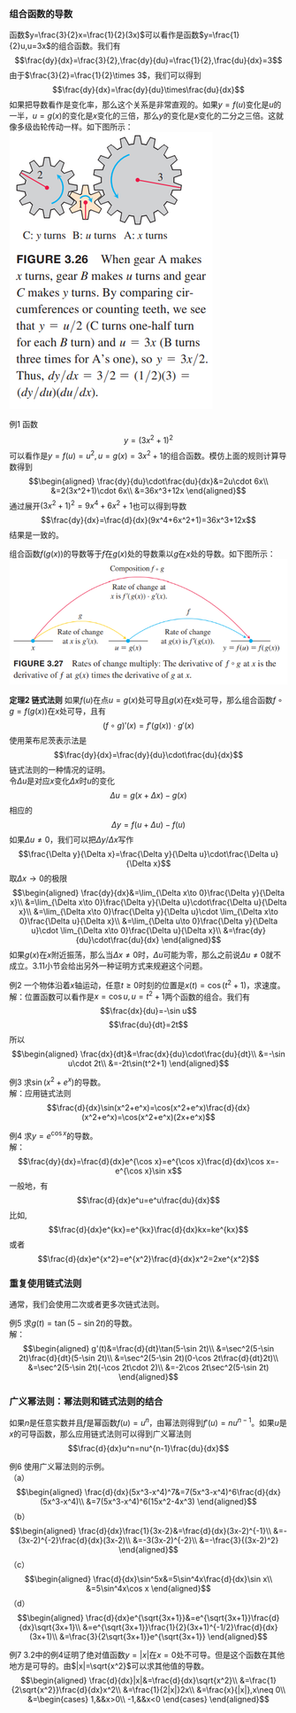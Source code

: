 ### 组合函数的导数
函数$y=\frac{3}{2}x=\frac{1}{2}(3x)$可以看作是函数$y=\frac{1}{2}u,u=3x$的组合函数。我们有
$$\frac{dy}{dx}=\frac{3}{2},\frac{dy}{du}=\frac{1}{2},\frac{du}{dx}=3$$
由于$\frac{3}{2}=\frac{1}{2}\times 3$，我们可以得到
$$\frac{dy}{dx}=\frac{dy}{du}\times\frac{du}{dx}$$
如果把导数看作是变化率，那么这个关系是非常直观的。如果$y=f(u)$变化是$u$的一半，$u=g(x)$的变化是$x$变化的三倍，那么$y$的变化是$x$变化的二分之三倍。这就像多级齿轮传动一样。如下图所示：  
![](060.010.png)

例1 函数
$$y=(3x^2+1)^2$$
可以看作是$y=f(u)=u^2,u=g(x)=3x^2+1$的组合函数。模仿上面的规则计算导数得到
$$\begin{aligned}
\frac{dy}{du}\cdot\frac{du}{dx}&=2u\cdot 6x\\
&=2(3x^2+1)\cdot 6x\\
&=36x^3+12x
\end{aligned}$$
通过展开$(3x^2+1)^2=9x^4+6x^2+1$也可以得到导数
$$\frac{dy}{dx}=\frac{d}{dx}(9x^4+6x^2+1)=36x^3+12x$$
结果是一致的。

组合函数$f(g(x))$的导数等于$f$在$g(x)$处的导数乘以$g$在$x$处的导数。如下图所示：  
![](060.020.png)

**定理2 链式法则** 如果$f(u)$在点$u=g(x)$处可导且$g(x)$在$x$处可导，那么组合函数$f\circ g=f(g(x))$在$x$处可导，且有
$$(f\circ g)'(x)=f'(g(x))\cdot g'(x)$$
使用莱布尼茨表示法是
$$\frac{dy}{dx}=\frac{dy}{du}\cdot\frac{du}{dx}$$
链式法则的一种情况的证明。  
令$\Delta u$是对应$x$变化$\Delta x$时$u$的变化
$$\Delta u=g(x+\Delta x)-g(x)$$
相应的
$$\Delta y=f(u+\Delta u)-f(u)$$
如果$\Delta u\neq 0$，我们可以把$\Delta y/\Delta x$写作
$$\frac{\Delta y}{\Delta x}=\frac{\Delta y}{\Delta u}\cdot\frac{\Delta u}{\Delta x}$$
取$\Delta x\to 0$的极限
$$\begin{aligned}
\frac{dy}{dx}&=\lim_{\Delta x\to 0}\frac{\Delta y}{\Delta x}\\
&=\lim_{\Delta x\to 0}\frac{\Delta y}{\Delta u}\cdot\frac{\Delta u}{\Delta x}\\
&=\lim_{\Delta x\to 0}\frac{\Delta y}{\Delta u}\cdot \lim_{\Delta x\to 0}\frac{\Delta u}{\Delta x}\\
&=\lim_{\Delta u\to 0}\frac{\Delta y}{\Delta u}\cdot \lim_{\Delta x\to 0}\frac{\Delta u}{\Delta x}\\
&=\frac{dy}{du}\cdot\frac{du}{dx}
\end{aligned}$$
如果$g(x)$在$x$附近振荡，那么当$\Delta x\neq 0$时，$\Delta u$可能为零，那么之前说$\Delta u\neq 0$就不成立。3.11小节会给出另外一种证明方式来规避这个问题。

例2 一个物体沿着$x$轴运动，任意$t\geq 0$时刻的位置是$x(t)=\cos(t^2+1)$，求速度。  
解：位置函数可以看作是$x=\cos u,u=t^2+1$两个函数的组合。我们有
$$\frac{dx}{du}=-\sin u$$
$$\frac{du}{dt}=2t$$
所以
$$\begin{aligned}
\frac{dx}{dt}&=\frac{dx}{du}\cdot\frac{du}{dt}\\
&=-\sin u\cdot 2t\\
&=-2t\sin(t^2+1)
\end{aligned}$$

例3 求$\sin(x^2+e^x)$的导数。  
解：应用链式法则
$$\frac{d}{dx}\sin(x^2+e^x)=\cos(x^2+e^x)\frac{d}{dx}(x^2+e^x)=\cos(x^2+e^x)(2x+e^x)$$

例4 求$y=e^{\cos x}$的导数。  
解：
$$\frac{dy}{dx}=\frac{d}{dx}e^{\cos x}=e^{\cos x}\frac{d}{dx}\cos x=-e^{\cos x}\sin x$$
一般地，有
$$\frac{d}{dx}e^u=e^u\frac{du}{dx}$$
比如,
$$\frac{d}{dx}e^{kx}=e^{kx}\frac{d}{dx}kx=ke^{kx}$$
或者
$$\frac{d}{dx}e^{x^2}=e^{x^2}\frac{d}{dx}x^2=2xe^{x^2}$$

### 重复使用链式法则
通常，我们会使用二次或者更多次链式法则。

例5 求$g(t)=\tan(5-\sin 2t)$的导数。  
解：
$$\begin{aligned}
g'(t)&=\frac{d}{dt}\tan(5-\sin 2t)\\
&=\sec^2(5-\sin 2t)\frac{d}{dt}(5-\sin 2t)\\
&=\sec^2(5-\sin 2t)(0-\cos 2t\frac{d}{dt}2t)\\
&=\sec^2(5-\sin 2t)(-\cos 2t\cdot 2)\\
&=-2\cos 2t\sec^2(5-\sin 2t)
\end{aligned}$$

### 广义幂法则：幂法则和链式法则的结合
如果$n$是任意实数并且$f$是幂函数$f(u)=u^n$，由幂法则得到$f'(u)=nu^{n-1}$。如果$u$是$x$的可导函数，那么应用链式法则可以得到广义幂法则
$$\frac{d}{dx}u^n=nu^{n-1}\frac{du}{dx}$$

例6 使用广义幂法则的示例。  
（a）
$$\begin{aligned}
\frac{d}{dx}(5x^3-x^4)^7&=7(5x^3-x^4)^6\frac{d}{dx}(5x^3-x^4)\\
&=7(5x^3-x^4)^6(15x^2-4x^3)
\end{aligned}$$
（b）
$$\begin{aligned}
\frac{d}{dx}\frac{1}{3x-2}&=\frac{d}{dx}(3x-2)^{-1}\\
&=-(3x-2)^{-2}\frac{d}{dx}(3x-2)\\
&=-3(3x-2)^{-2}\\
&=-\frac{3}{(3x-2)^2}
\end{aligned}$$
（c）
$$\begin{aligned}
\frac{d}{dx}\sin^5x&=5\sin^4x\frac{d}{dx}\sin x\\
&=5\sin^4x\cos x
\end{aligned}$$
（d）
$$\begin{aligned}
\frac{d}{dx}e^{\sqrt{3x+1}}&=e^{\sqrt{3x+1}}\frac{d}{dx}\sqrt{3x+1}\\
&=e^{\sqrt{3x+1}}\frac{1}{2}(3x+1)^{-1/2}\frac{d}{dx}(3x+1)\\
&=\frac{3}{2\sqrt{3x+1}}e^{\sqrt{3x+1}}
\end{aligned}$$

例7 3.2中的例4证明了绝对值函数$y=|x|$在$x=0$处不可导。但是这个函数在其他地方是可导的。由$|x|=\sqrt{x^2}$可以求其他值的导数。
$$\begin{aligned}
\frac{d}{dx}|x|&=\frac{d}{dx}\sqrt{x^2}\\
&=\frac{1}{2\sqrt{x^2}}\frac{d}{dx}x^2\\
&=\frac{1}{2|x|}2x\\
&=\frac{x}{|x|},x\neq 0\\
&=\begin{cases}
1,&&x>0\\
-1,&&x<0
\end{cases}
\end{aligned}$$
